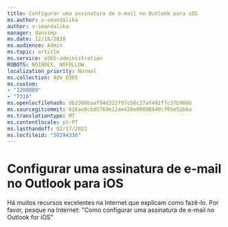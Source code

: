 ```yaml
---
title: Configurar uma assinatura de e-mail no Outlook para iOS
ms.author: v-smandalika
author: v-smandalika
manager: dansimp
ms.date: 12/18/2020
ms.audience: Admin
ms.topic: article
ms.service: o365-administration
ROBOTS: NOINDEX, NOFOLLOW
localization_priority: Normal
ms.collection: Adm_O365
ms.custom:
- "1200009"
- "7310"
ms.openlocfilehash: db2360baaf94d322f97c56c37af492f7c37b900b
ms.sourcegitcommit: 616ae0cbd5769e12ae428e00088840cf05e52b6a
ms.translationtype: MT
ms.contentlocale: pt-PT
ms.lasthandoff: 02/17/2021
ms.locfileid: "50294330"
---
```

# <a name="set-up-an-email-signature-in-outlook-for-ios"></a>Configurar uma assinatura de e-mail no Outlook para iOS

Há muitos recursos excelentes na Internet que explicam como fazê-lo. Por favor, pesque na Internet: "Como configurar uma assinatura de e-mail no Outlook for iOS"